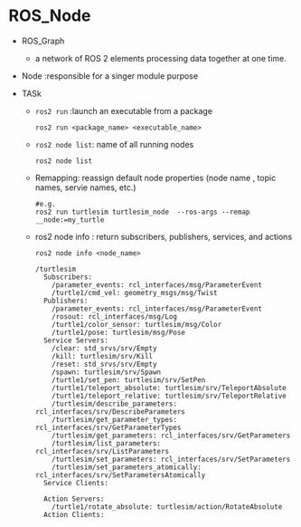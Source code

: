 # ROS_Node

* ROS_Graph
  * a network of ROS 2 elements processing data together at one time.

* Node :responsible for a singer module purpose



* TASk

  * ```ros2 run```   :launch an executable from a package

    ```shell
    ros2 run <package_name> <executable_name>
    ```

  * ```ros2 node list```:     name of all running nodes

    ```
    ros2 node list
    ```

  * Remapping:    reassign default node properties (node name , topic names, servie names,  etc.)

    ```shell
    #e.g.
    ros2 run turtlesim turtlesim_node  --ros-args --remap __node:=my_turtle
    ```

  * ros2 node info :   return subscribers, publishers, services, and actions

    ```shell
    ros2 node info <node_name>
    ```

    ```shell
    /turtlesim
      Subscribers:
        /parameter_events: rcl_interfaces/msg/ParameterEvent
        /turtle1/cmd_vel: geometry_msgs/msg/Twist
      Publishers:
        /parameter_events: rcl_interfaces/msg/ParameterEvent
        /rosout: rcl_interfaces/msg/Log
        /turtle1/color_sensor: turtlesim/msg/Color
        /turtle1/pose: turtlesim/msg/Pose
      Service Servers:
        /clear: std_srvs/srv/Empty
        /kill: turtlesim/srv/Kill
        /reset: std_srvs/srv/Empty
        /spawn: turtlesim/srv/Spawn
        /turtle1/set_pen: turtlesim/srv/SetPen
        /turtle1/teleport_absolute: turtlesim/srv/TeleportAbsolute
        /turtle1/teleport_relative: turtlesim/srv/TeleportRelative
        /turtlesim/describe_parameters: rcl_interfaces/srv/DescribeParameters
        /turtlesim/get_parameter_types: rcl_interfaces/srv/GetParameterTypes
        /turtlesim/get_parameters: rcl_interfaces/srv/GetParameters
        /turtlesim/list_parameters: rcl_interfaces/srv/ListParameters
        /turtlesim/set_parameters: rcl_interfaces/srv/SetParameters
        /turtlesim/set_parameters_atomically: rcl_interfaces/srv/SetParametersAtomically
      Service Clients:
    
      Action Servers:
        /turtle1/rotate_absolute: turtlesim/action/RotateAbsolute
      Action Clients:
    
    
    ```

    

























